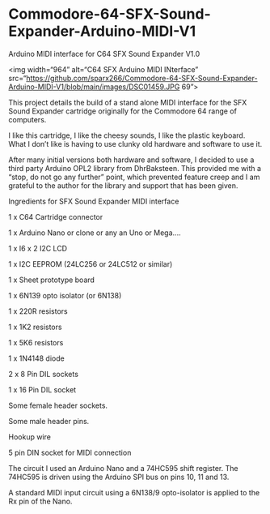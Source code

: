 # Commodore-64-SFX-Sound-Expander-Arduino-MIDI-V1
Arduino MIDI interface for C64 SFX Sound Expander V1.0

<img width=“964” alt=“C64 SFX Arduino MIDI INterface” src=“https://github.com/sparx266/Commodore-64-SFX-Sound-Expander-Arduino-MIDI-V1/blob/main/images/DSC01459.JPG 69”>


This project details the build of a stand alone MIDI interface for the SFX Sound Expander cartridge originally for the Commodore 64 range of computers.

I like this cartridge, I like the cheesy sounds, I like the plastic keyboard.  What I don’t like is having to use clunky old hardware and software to use it.

After many initial versions both hardware and software, I decided to use a third party Arduino OPL2 library from DhrBaksteen.  This provided me with a “stop, do not go any further” point, which prevented feature creep and I am grateful to the author for the library and support that has been given.

Ingredients for SFX Sound Expander MIDI interface

1 x C64 Cartridge connector

1 x Arduino Nano or clone or any an Uno or Mega....

1 x I6 x 2 I2C LCD

1 x I2C EEPROM (24LC256 or 24LC512 or similar) 

1 x Sheet prototype board

1 x 6N139 opto isolator (or 6N138)

1 x 220R resistors

1 x 1K2 resistors

1 x 5K6 resistors

1 x 1N4148 diode

2 x 8 Pin DIL sockets

1 x 16 Pin DIL socket

Some female header sockets.

Some male header pins.

Hookup wire

5 pin DIN socket for MIDI connection


The circuit
I used an Arduino Nano and a 74HC595 shift register.  The 74HC595 is driven using the Arduino SPI bus on pins 10, 11 and 13.

A standard MIDI input circuit using a 6N138/9 opto-isolator is applied to the Rx pin of the Nano.
